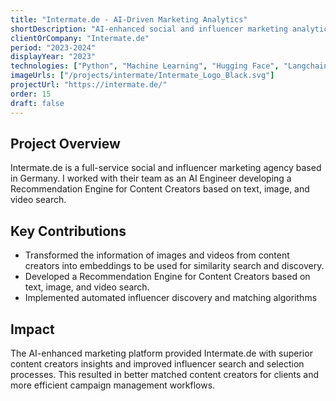 ```yaml
---
title: "Intermate.de - AI-Driven Marketing Analytics"
shortDescription: "AI-enhanced social and influencer marketing analytics platform for German market"
clientOrCompany: "Intermate.de"
period: "2023-2024"
displayYear: "2023"
technologies: ["Python", "Machine Learning", "Hugging Face", "Langchain", "FastAPI", "CLIP", "AWS"]
imageUrls: ["/projects/intermate/Intermate_Logo_Black.svg"]
projectUrl: "https://intermate.de/"
order: 15
draft: false
---
```


## Project Overview

Intermate.de is a full-service social and influencer marketing agency based in Germany. I worked with their team as an AI Engineer developing a Recommendation Engine for Content Creators based on text, image, and video search.

## Key Contributions

- Transformed the information of images and videos from content creators into embeddings to be used for similarity search and discovery.
- Developed a Recommendation Engine for Content Creators based on text, image, and video search.
- Implemented automated influencer discovery and matching algorithms


## Impact

The AI-enhanced marketing platform provided Intermate.de with superior content creators insights and improved influencer search and selection processes. This resulted in better matched content creators for clients and more efficient campaign management workflows.
